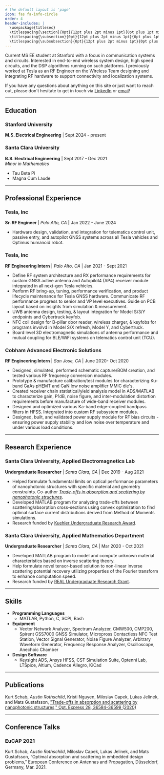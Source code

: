 ```yaml
---
# the default layout is 'page'
icon: fas fa-info-circle
order: 4
header-includes: |
  \usepackage{titlesec}
  \titlespacing{\section}{0pt}{12pt plus 2pt minus 1pt}{0pt plus 1pt minus 1pt}
  \titlespacing{\subsection}{0pt}{12pt plus 2pt minus 1pt}{0pt plus 1pt minus 1pt}
  \titlespacing{\subsubsection}{0pt}{12pt plus 2pt minus 1pt}{0pt plus 1pt minus 1pt}
---
```



Current MS EE student at Stanford with a focus in communication systems and circuits. Interested in end-to-end wireless system design, high speed circuits, and the DSP algorithms running on such platforms. I previously worked at Tesla as an RF Engineer on the Wireless Team designing and integrating RF hardware to support connectivity and localization systems.

If you have any questions about anything on this site or just want to reach out, please don't hesitate to get in touch via [LinkedIn](www.linkedin.com/in/austinrosh) or [email](mailto:austinxr@stanford.edu)!

---

## Education

### Stanford University
**M.S. Electrical Engineering** | Sept 2024 - present <br/>

### Santa Clara University
**B.S. Electrical Engineering** | Sept 2017 - Dec 2021 <br/>
_Minor in Mathematics_
- Tau Beta Pi
- Magna Cum Laude

---

## Professional Experience
### Tesla, Inc
**Sr. RF Engineer** | _Palo Alto, CA_ | Jan 2022 - June 2024 <br/>
- Hardware design, validation, and integration for telematics control unit, passive entry, and autopilot GNSS systems across all Tesla vehicles and Optimus humanoid robot.

### Tesla, Inc
**RF Engineering Intern** | _Palo Alto, CA_ | Jan 2021 - Sept 2021<br/>
- Define RF system architecture and RX performance requirements for custom GNSS active antenna and Autopilot4 (AP4) receiver module integrated in all next-gen Tesla vehicles.
- Perform RF bring-up, tuning, performance verification, and product lifecycle maintenance for Tesla GNSS hardware. Communicate RF performance progress to senior and VP level executives. Guide on PCB layout based on insights from simulation & measurement.
- UWB antenna design, testing, & layout integration for Model S/3/Y endpoints and Cybertruck keyfob.
- NFC coil design for B-pillar door reader, wireless charger, & keyfobs for programs involvd in Model S/X refresh, Model Y, and Cybertruck.
- Board level 3D electromagnetic simulations of antenna performance and mutual coupling for BLE/WiFi systems on telematics control unit (TCU).

### Cobham Advanced Electronic Solutions
**RF Engineering Intern** | _San Jose, CA_ | June 2020- Oct 2020<br/>
- Designed, simulated, performed schematic capture/BOM creation, and tested various RF frequency conversion modules.
- Prototype & manufacture calibration/test modules for characterizing Ku-band GaAs pHEMT and GaN low noise amplifier MMIC die's.
- Created receiver chain statistical/yield analysis model in ADS/MATLAB to characterize gain, P1dB, noise figure, and inter-modulation distortion requirements before manufacture of wide-band receiver modules.
- Designed and optimized various Ka-band edge-coupled bandpass filters in HFSS. Integrated into custom RF subsystem modules.
- Designed, built, and validated power supply module for RF bias circuits - ensuring power supply stability and low noise over temperature and under various load conditions.

---

## Research Experience
### Santa Clara University, Applied Electromagnetics Lab
**Undergraduate Researcher** | _Santa Clara, CA_ | Dec 2019 - Aug 2021<br/>
- Helped formulate fundamental limits on optical performance parameters of nanophotonic structures with specific material and geometry constraints. Co-author [_Trade-offs in absorption and scattering by nanophotonic structures_](https://opg.optica.org/oe/fulltext.cfm?uri=oe-28-24-36584&id=442737).
- Developed MATLAB program for analyzing trade-offs between scattering/absorption cross-sections using convex optimization to find optimal surface current distributions derived from Method of Moments simulations.
- Research funded by [Kuehler Undergraduate Research Award](https://www.scu.edu/engineering/labs--research/research/kuehler-undergraduate-research/).

### Santa Clara University, Applied Mathematics Department
**Undergraduate Researcher** | _Santa Clara, CA_ | Mar 2020 - Oct 2021<br/>
- Developed MATLAB program to model and compute unknown material characteristics based on inverse scattering theory.
- Help formulate novel tensor-based solution to non-linear inverse scattering potential recovery utilizing properties of the Fourier transform to enhance computation speed.
- Research funded by [REAL Undergraduate Research Grant](https://www.scu.edu/real/).

---

## Skills
- **Programming Languages** 
    + MATLAB, Python, C, SCPI, Bash
- **Equipment** 
    + Vector Network Analyzer, Spectrum Analyzer, CMW500, CMP200, Spirent GSS7000 GNSS Simulator, Micropross Contactless NFC Test Station, Vector Signal Generator, Noise Figure Analyzer, Arbitrary Waveform Generator, Frequency Response Analyzer, Oscilloscope, Anechoic Chamber
- **Design Software** 
    + Keysight ADS, Ansys HFSS, CST Simulation Suite, Optenni Lab, LTSpice, Altium, Cadence Allegro, KiCad

---

## Publications
Kurt Schab, _Austin Rothschild_, Kristi Nguyen, Miloslav Capek, Lukas Jelinek, and Mats Gustafsson, ["Trade-offs in absorption and scattering by nanophotonic structures," Opt. Express 28, 36584-36599 (2020)](https://opg.optica.org/oe/fulltext.cfm?uri=oe-28-24-36584&id=442737)

---

## Conference Talks
### EuCAP 2021
Kurt Schab, _Austin Rothschild_, Miloslav Capek, Lukas Jelinek, and Mats Gustafsson, “Optimal absorption and scattering in embedded design problems,” European Conference on Antennas and Propagation, Düsseldorf, Germany, Mar. 2021.

<!---
{% include embed/youtube.html id='CU1PPbwMWqc' %}

# [Video](https://youtu.be/CU1PPbwMWqc
-->


